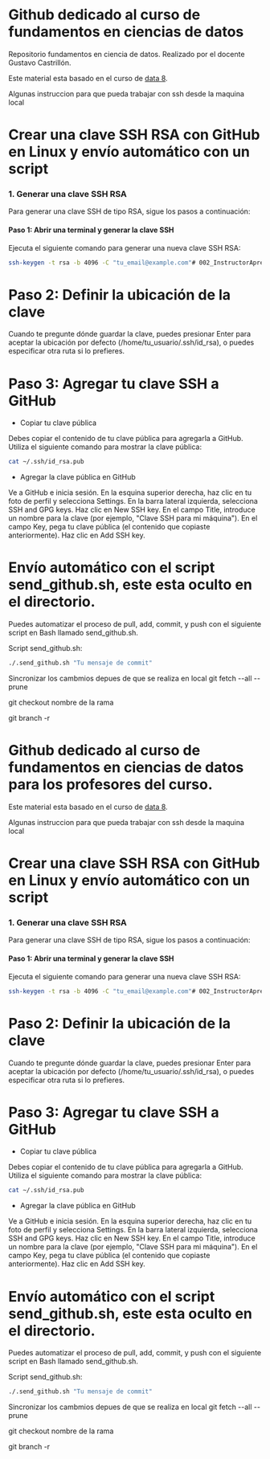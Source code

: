 # Github dedicado al curso de fundamentos en ciencias de datos

Repositorio fundamentos en ciencia de datos. Realizado por el docente Gustavo Castrillón.

Este material esta basado en el curso de [data 8](http://www.data8.org/). 


Algunas instruccion para que pueda trabajar con ssh desde la maquina local

# Crear una clave SSH RSA con GitHub en Linux y envío automático con un script

### 1. **Generar una clave SSH RSA**

Para generar una clave SSH de tipo RSA, sigue los pasos a continuación:

#### Paso 1: Abrir una terminal y generar la clave SSH

Ejecuta el siguiente comando para generar una nueva clave SSH RSA:

```bash
ssh-keygen -t rsa -b 4096 -C "tu_email@example.com"# 002_InstructorAprendizajeEstadistico-
```

# Paso 2: Definir la ubicación de la clave
Cuando te pregunte dónde guardar la clave, puedes presionar Enter para aceptar la ubicación por defecto (/home/tu_usuario/.ssh/id_rsa), 
o puedes especificar otra ruta si lo prefieres.


# Paso 3: Agregar tu clave SSH a GitHub

- Copiar tu clave pública

Debes copiar el contenido de tu clave pública para agregarla a GitHub. Utiliza el siguiente comando para mostrar la clave pública:

```bash
cat ~/.ssh/id_rsa.pub
```


- Agregar la clave pública en GitHub

Ve a GitHub e inicia sesión.
En la esquina superior derecha, haz clic en tu foto de perfil y selecciona Settings.
En la barra lateral izquierda, selecciona SSH and GPG keys.
Haz clic en New SSH key.
En el campo Title, introduce un nombre para la clave (por ejemplo, "Clave SSH para mi máquina").
En el campo Key, pega tu clave pública (el contenido que copiaste anteriormente).
Haz clic en Add SSH key.



# Envío automático con el script send_github.sh, este esta oculto en el directorio.

Puedes automatizar el proceso de pull, add, commit, y push con el siguiente script en Bash llamado send_github.sh.

Script send_github.sh:

```bash
./.send_github.sh "Tu mensaje de commit"
```



Sincronizar los cambmios depues de que se realiza en local
git fetch --all --prune

git checkout nombre de la rama 

git branch -r 
# Github dedicado al curso de fundamentos en ciencias de datos para los profesores del curso.

Este material esta basado en el curso de [data 8](http://www.data8.org/). 



Algunas instruccion para que pueda trabajar con ssh desde la maquina local

# Crear una clave SSH RSA con GitHub en Linux y envío automático con un script

### 1. **Generar una clave SSH RSA**

Para generar una clave SSH de tipo RSA, sigue los pasos a continuación:

#### Paso 1: Abrir una terminal y generar la clave SSH

Ejecuta el siguiente comando para generar una nueva clave SSH RSA:

```bash
ssh-keygen -t rsa -b 4096 -C "tu_email@example.com"# 002_InstructorAprendizajeEstadistico-
```

# Paso 2: Definir la ubicación de la clave
Cuando te pregunte dónde guardar la clave, puedes presionar Enter para aceptar la ubicación por defecto (/home/tu_usuario/.ssh/id_rsa), 
o puedes especificar otra ruta si lo prefieres.


# Paso 3: Agregar tu clave SSH a GitHub

- Copiar tu clave pública

Debes copiar el contenido de tu clave pública para agregarla a GitHub. Utiliza el siguiente comando para mostrar la clave pública:

```bash
cat ~/.ssh/id_rsa.pub
```


- Agregar la clave pública en GitHub

Ve a GitHub e inicia sesión.
En la esquina superior derecha, haz clic en tu foto de perfil y selecciona Settings.
En la barra lateral izquierda, selecciona SSH and GPG keys.
Haz clic en New SSH key.
En el campo Title, introduce un nombre para la clave (por ejemplo, "Clave SSH para mi máquina").
En el campo Key, pega tu clave pública (el contenido que copiaste anteriormente).
Haz clic en Add SSH key.



# Envío automático con el script send_github.sh, este esta oculto en el directorio.

Puedes automatizar el proceso de pull, add, commit, y push con el siguiente script en Bash llamado send_github.sh.

Script send_github.sh:

```bash
./.send_github.sh "Tu mensaje de commit"
```



Sincronizar los cambmios depues de que se realiza en local
git fetch --all --prune

git checkout nombre de la rama 

git branch -r 
